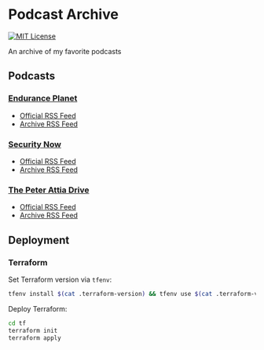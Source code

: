 # Podcast Archive

[![MIT License](https://img.shields.io/badge/License-MIT-blue.svg)](https://github.com/NickolasHKraus/podcast-archive/blob/master/LICENSE)

An archive of my favorite podcasts

## Podcasts

### [Endurance Planet](https://www.enduranceplanet.com)

* [Official RSS Feed](https://www.enduranceplanet.com/feed)
* [Archive RSS Feed](https://archive.endurance-planet.s3.amazonaws.com/rss/endurance-planet.rss)

### [Security Now](https://twit.tv/shows/security-now)

* [Official RSS Feed](https://feeds.twit.tv/sn.xml)
* [Archive RSS Feed](https://archive.security-now.s3.amazonaws.com/rss/security-now.rss)

### [The Peter Attia Drive](https://peterattiamd.com/podcast)

* [Official RSS Feed](https://peterattiadrive.libsyn.com/rss)
* [Archive RSS Feed](https://archive.the-drive.s3.amazonaws.com/rss/the-drive.rss)

## Deployment

### Terraform

Set Terraform version via `tfenv`:

```bash
tfenv install $(cat .terraform-version) && tfenv use $(cat .terraform-version)
```

Deploy Terraform:

```bash
cd tf
terraform init
terraform apply
```
